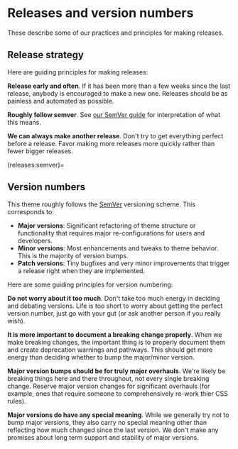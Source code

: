 # Releases and version numbers

These describe some of our practices and principles for making releases.

## Release strategy

Here are guiding principles for making releases:

**Release early and often**.
If it has been more than a few weeks since the last release, anybody is encouraged to make a new one.
Releases should be as painless and automated as possible.

**Roughly follow semver**.
See [our SemVer guide](releases:semver) for interpretation of what this means.

**We can always make another release**.
Don't try to get everything perfect before a release.
Favor making more releases more quickly rather than fewer bigger releases.

(releases:semver)=
## Version numbers

This theme roughly follows the [SemVer](https://semver.org) versioning scheme.
This corresponds to:

- **Major versions**: Significant refactoring of theme structure or functionality that requires major re-configurations for users and developers.
- **Minor versions**: Most enhancements and tweaks to theme behavior.
  This is the majority of version bumps.
- **Patch versions**: Tiny bugfixes and very minor improvements that trigger a release right when they are implemented.

Here are some guiding principles for version numbering:

**Do not worry about it too much**.
Don't take too much energy in deciding and debating versions.
Life is too short to worry about getting the perfect version number, just go with your gut (or ask another person if you really wish).

**It is more important to document a breaking change properly**.
When we make breaking changes, the important thing is to properly document them and create deprecation warnings and pathways.
This should get more energy than deciding whether to bump the major/minor version.

**Major version bumps should be for truly major overhauls**.
We're likely be breaking things here and there throughout, not every single breaking change.
Reserve major version changes for significant overhauls (for example, ones that require someone to comprehensively re-work thier CSS rules).

**Major versions do have any special meaning**.
While we generally try not to bump major versions, they also carry no special meaning other than reflecting how much changed since the last version.
We don't make any promises about long term support and stability of major versions.
